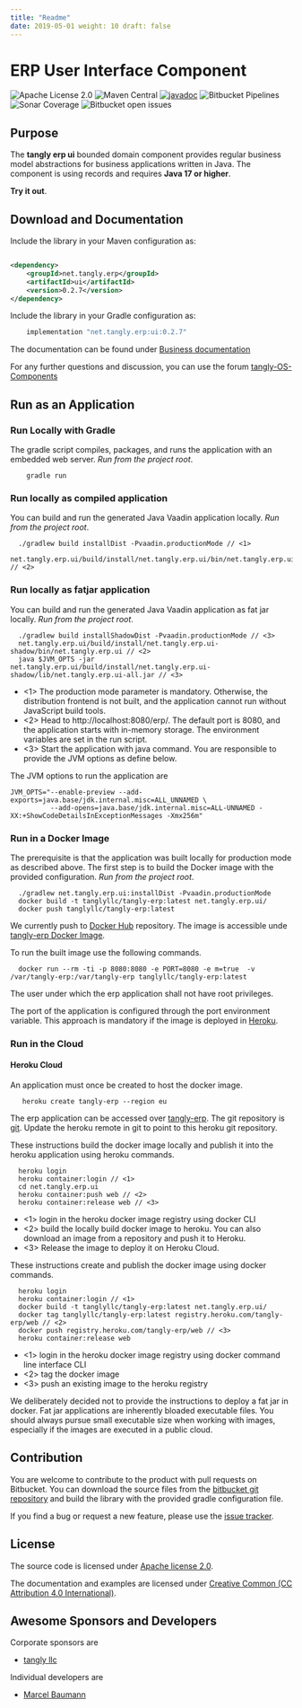 ```yaml
---
title: "Readme"
date: 2019-05-01 weight: 10 draft: false
---
```


# ERP User Interface Component

![Apache License 2.0](https://img.shields.io/badge/license-Apache%202-blue.svg)
![Maven Central](https://img.shields.io/maven-central/v/net.tangly/erp/ui.svg)
[![javadoc](https://javadoc.io/badge2/net.tangly/bus/javadoc.svg)](https://javadoc.io/doc/net.tangly.erp/ui)
![Bitbucket Pipelines](https://img.shields.io/bitbucket/pipelines/tangly-team/tangly-os.svg)
![Sonar Coverage](https://img.shields.io/sonar/https/sonarcloud.io/tangly-os-at-tangly.net/coverage.svg)
![Bitbucket open issues](https://img.shields.io/bitbucket/issues-raw/tangly/tangly-os.svg)

## Purpose

The **tangly erp ui** bounded domain component provides regular business model abstractions for business applications written in Java. The component is using records and
requires **Java 17 or higher**.

**Try it out**.

## Download and Documentation

Include the library in your Maven configuration as:

```xml

<dependency>
    <groupId>net.tangly.erp</groupId>
    <artifactId>ui</artifactId>
    <version>0.2.7</version>
</dependency>
```

Include the library in your Gradle configuration as:

```groovy
    implementation "net.tangly.erp:ui:0.2.7"
```

The documentation can be found under [Business documentation](https://tangly-team.bitbucket.io/docs/erp/ui/)

For any further questions and discussion, you can use the forum [tangly-OS-Components](https://groups.google.com/g/tangly-os-components)

## Run as an Application

### Run Locally with Gradle

The gradle script compiles, packages, and runs the application with an embedded web server. _Run from the project root_.

```shell
    gradle run
```

### Run locally as compiled application

You can build and run the generated Java Vaadin application locally. _Run from the project root_.

```shell
  ./gradlew build installDist -Pvaadin.productionMode // <1>
  net.tangly.erp.ui/build/install/net.tangly.erp.ui/bin/net.tangly.erp.ui  // <2>
```

### Run locally as fatjar application

You can build and run the generated Java Vaadin application as fat jar locally. _Run from the project root_.

```shell
  ./gradlew build installShadowDist -Pvaadin.productionMode // <3>
  net.tangly.erp.ui/build/install/net.tangly.erp.ui-shadow/bin/net.tangly.erp.ui // <2>
  java $JVM_OPTS -jar net.tangly.erp.ui/build/install/net.tangly.erp.ui-shadow/lib/net.tangly.erp.ui-all.jar // <3>
```

- <1> The production mode parameter is mandatory.
  Otherwise, the distribution frontend is not built, and the application cannot run without JavaScript build tools.
- <2> Head to http://localhost:8080/erp/. The default port is 8080, and the application starts with in-memory storage.
  The environment variables are set in the run script.
- <3> Start the application with java command. You are responsible to provide the JVM options as define below.

The JVM options to run the application are

```shell
JVM_OPTS="--enable-preview --add-exports=java.base/jdk.internal.misc=ALL_UNNAMED \
          --add-opens=java.base/jdk.internal.misc=ALL-UNNAMED -XX:+ShowCodeDetailsInExceptionMessages -Xmx256m"
```

### Run in a Docker Image

The prerequisite is that the application was built locally for production mode as described above. The first step is to build the Docker image with the provided configuration.
_Run from the project root_.

```shell
  ./gradlew net.tangly.erp.ui:installDist -Pvaadin.productionMode
  docker build -t tanglyllc/tangly-erp:latest net.tangly.erp.ui/
  docker push tanglyllc/tangly-erp:latest
```

We currently push to [Docker Hub](https://hub.docker.com/) repository.
The image is accessible unde [tangly-erp Docker Image](https://hub.docker.com/r/tanglyllc/tangly-erp).

To run the built image use the following commands.

```shell
  docker run --rm -ti -p 8080:8080 -e PORT=8080 -e m=true  -v /var/tangly-erp:/var/tangly-erp tanglyllc/tangly-erp:latest
```

The user under which the erp application shall not have root privileges.

The port of the application is configured through the port environment variable.
This approach is mandatory if the image is deployed in [Heroku](https://www.heroku.com/).

### Run in the Cloud

#### Heroku Cloud

An application must once be created to host the docker image.

```shell
   heroku create tangly-erp --region eu
```

The erp application can be accessed over [tangly-erp](https://tangly-erp.herokuapp.com/erp/).
The git repository is [git](https://git.heroku.com/tangly-erp.git).
Update the heroku remote in git to point to this heroku git repository.

These instructions build the docker image locally and publish it into the heroku application using heroku commands.

```shell
  heroku login
  heroku container:login // <1>
  cd net.tangly.erp.ui
  heroku container:push web // <2>
  heroku container:release web // <3>
```

- <1> login in the heroku docker image registry using docker CLI
- <2> build the locally build docker image to heroku. You can also download an image from a repository and push it to Heroku.
- <3> Release the image to deploy it on Heroku Cloud.

These instructions create and publish the docker image using docker commands.

```shell
  heroku login
  heroku container:login // <1>
  docker build -t tanglyllc/tangly-erp:latest net.tangly.erp.ui/
  docker tag tanglyllc/tangly-erp:latest registry.heroku.com/tangly-erp/web // <2>
  docker push registry.heroku.com/tangly-erp/web // <3>
  heroku container:release web
```

- <1> login in the heroku docker image registry using docker command line interface CLI
- <2> tag the docker image
- <3> push an existing image to the heroku registry

We deliberately decided not to provide the instructions to deploy a fat jar in docker.
Fat jar applications are inherently bloaded executable files.
You should always pursue small executable size when working with images, especially if the images are executed in a public cloud.

## Contribution

You are welcome to contribute to the product with pull requests on Bitbucket. You can download the source files from the
[bitbucket git repository](https://bitbucket.org/tangly-team/tangly-os.git) and build the library with the provided gradle configuration file.

If you find a bug or request a new feature, please use the [issue tracker](https://bitbucket.org/tangly-team/tangly-os/issues).

## License

The source code is licensed under [Apache license 2.0](https://www.apache.org/licenses/LICENSE-2.0).

The documentation and examples are licensed under [Creative Common (CC Attribution 4.0 International)](https://creativecommons.org/licenses/by/4.0/).

## Awesome Sponsors and Developers

Corporate sponsors are

* [tangly llc](https://www.tangly.net)

Individual developers are

* [Marcel Baumann](https://linkedin.com/in/marcelbaumann)

